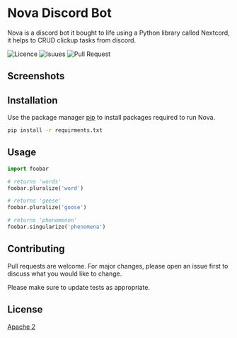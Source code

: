 # Nova Discord Bot

Nova is a discord bot it bought to life using a Python library called Nextcord, it helps to CRUD clickup tasks from discord.

![Licence](https://img.shields.io/github/license/abdulrhman-adel/Discord-bot)
![Isuues](https://img.shields.io/github/issues/abdulrhman-adel/Discord-bot)
![Pull Request](https://img.shields.io/github/issues-pr/abdulrhman-adel/Discord-bot)
## Screenshots

## Installation

Use the package manager [pip](https://pip.pypa.io/en/stable/) to install packages required to run Nova.

```bash
pip install -r requirments.txt
```

## Usage

```python
import foobar

# returns 'words'
foobar.pluralize('word')

# returns 'geese'
foobar.pluralize('goose')

# returns 'phenomenon'
foobar.singularize('phenomena')
```

## Contributing

Pull requests are welcome. For major changes, please open an issue first
to discuss what you would like to change.

Please make sure to update tests as appropriate.

## License

[Apache 2](https://choosealicense.com/licenses/apache-2.0/)